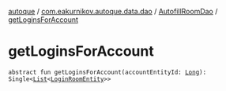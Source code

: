 [autoque](../../index.md) / [com.eakurnikov.autoque.data.dao](../index.md) / [AutofillRoomDao](index.md) / [getLoginsForAccount](./get-logins-for-account.md)

# getLoginsForAccount

`abstract fun getLoginsForAccount(accountEntityId: `[`Long`](https://kotlinlang.org/api/latest/jvm/stdlib/kotlin/-long/index.html)`): Single<`[`List`](https://kotlinlang.org/api/latest/jvm/stdlib/kotlin.collections/-list/index.html)`<`[`LoginRoomEntity`](../../com.eakurnikov.autoque.data.entity/-login-room-entity/index.md)`>>`